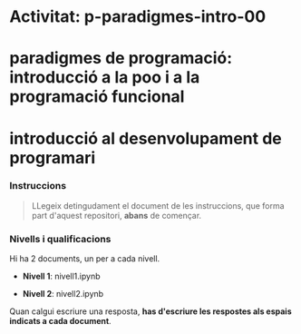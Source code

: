 # Activitat: p-paradigmes-intro-00

# paradigmes de programació: introducció a la poo i a la programació funcional
# introducció al desenvolupament de programari

### Instruccions

> LLegeix detingudament el document de les instruccions, que forma part d'aquest repositori, **abans** de començar.

### Nivells i qualificacions

Hi ha 2 documents, un per a cada nivell.

- **Nivell 1**: nivell1.ipynb

- **Nivell 2**: nivell2.ipynb

Quan calgui escriure una resposta, **has d'escriure les respostes als espais indicats a cada document**.

